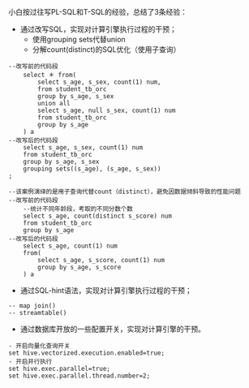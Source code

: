 

小白按过往写PL-SQL和T-SQL的经验，总结了3条经验：
- 通过改写SQL，实现对计算引擎执行过程的干预；
    - 使用grouping sets代替union
    - 分解count(distinct)的SQL优化（使用子查询）
```
--改写前的代码段
    select ＊ from(
        select s_age, s_sex, count(1) num, 
        from student_tb_orc
        group by s_age, s_sex
        union all
        select s_age, null s_sex, count(1) num
        from student_tb_orc
        group by s_age
    ) a
--改写后的代码段
    select s_age, s_sex, count(1) num
    from student_tb_orc
    group by s_age, s_sex
    grouping sets((s_age), (s_age, s_sex))
;

--该案例演绎的是用子查询代替count（distinct），避免因数据倾斜导致的性能问题
--改写前的代码段
    --统计不同年龄段，考取的不同分数个数
    select s_age, count(distinct s_score) num
    from student_tb_orc
    group by s_age
--改写后的代码段
    select s_age, count(1) num
    from(
        select s_age, s_score, count(1) num
        group by s_age, s_score
    ) a
```
- 通过SQL-hint语法，实现对计算引擎执行过程的干预；
```
-- map join()
-- streamtable()
```
- 通过数据库开放的一些配置开关，实现对计算引擎的干预。
```
- 开启向量化查询开关
set hive.vectorized.execution.enabled=true;
- 开启并行执行
set hive.exec.parallel=true;
set hive.exec.parallel.thread.number=2;
```